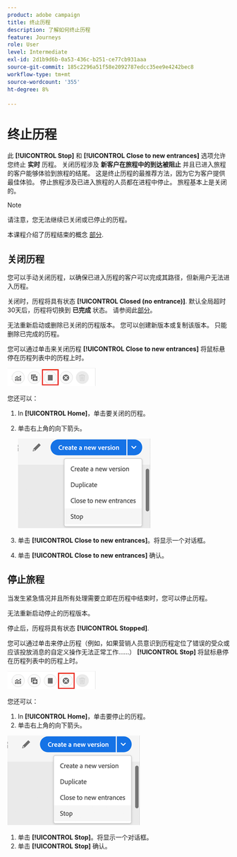 ```yaml
---
product: adobe campaign
title: 终止历程
description: 了解如何终止历程
feature: Journeys
role: User
level: Intermediate
exl-id: 2d1b9d6b-0a53-436c-b251-ce77cb931aaa
source-git-commit: 185c2296a51f58e2092787edcc35ee9e4242bec8
workflow-type: tm+mt
source-wordcount: '355'
ht-degree: 8%

---
```


# 终止历程

此 **[!UICONTROL Stop]** 和 **[!UICONTROL Close to new entrances]** 选项允许您终止 **实时** 历程。 关闭历程涉及 **新客户在旅程中的到达被阻止** 并且已进入旅程的客户能够体验到旅程的结尾。 这是终止历程的最推荐方法，因为它为客户提供最佳体验。 停止旅程涉及已进入旅程的人员都在进程中停止。 旅程基本上是关闭的。

>[!NOTE]
>
>请注意，您无法继续已关闭或已停止的历程。
>
>本课程介绍了历程结束的概念 [部分](../building-journeys/journey.md#ending_a_journey).

## 关闭历程

您可以手动关闭历程，以确保已进入历程的客户可以完成其路径，但新用户无法进入历程。

关闭时，历程将具有状态 **[!UICONTROL Closed (no entrance)]**. 默认全局超时30天后，历程将切换到 **已完成** 状态。 请参阅此[部分](../building-journeys/changing-properties.md#entrance)。

无法重新启动或删除已关闭的历程版本。 您可以创建新版本或复制该版本。 只能删除已完成的历程。

您可以通过单击来关闭历程 **[!UICONTROL Close to new entrances]** 将鼠标悬停在历程列表中的历程上时。

![](../assets/do-not-localize/journey-finish-quick-action.png)

您还可以：

1. In **[!UICONTROL Home]**，单击要关闭的历程。
1. 单击右上角的向下箭头。

   ![](../assets/finish_drop_down_list.png)

1. 单击 **[!UICONTROL Close to new entrances]**。将显示一个对话框。
1. 单击 **[!UICONTROL Close to new entrances]** 确认。

## 停止旅程

当发生紧急情况并且所有处理需要立即在历程中结束时，您可以停止历程。

无法重新启动停止的历程版本。

停止后，历程将具有状态 **[!UICONTROL Stopped]**.

您可以通过单击来停止历程（例如，如果营销人员意识到历程定位了错误的受众或应该投放消息的自定义操作无法正常工作……） **[!UICONTROL Stop]** 将鼠标悬停在历程列表中的历程上时。

![](../assets/do-not-localize/journey-stop-quick-action.png)

您还可以：

1. In **[!UICONTROL Home]**，单击要停止的历程。
1. 单击右上角的向下箭头。

![](../assets/finish_drop_down_list.png)

1. 单击 **[!UICONTROL Stop]**。将显示一个对话框。
1. 单击 **[!UICONTROL Stop]** 确认。
